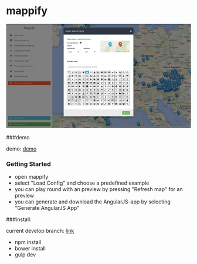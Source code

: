 mappify
=======

![Screenshot](mappify-dissemination/images/mappify-screenshot.png)

###demo

demo:  [demo](http://danielkeil.github.io/mappify/#/) 

### Getting Started

  - open mappify
  - select "Load Config" and choose a predefined example
  - you can play round with an preview by pressing "Refresh map" for an preview
  - you can generate and download the AngularJS-app by selecting "Generate AngularJS App"

###install:

current develop branch: [link](https://github.com/danielkeil/mappify/tree/feature/datascource_support)

- npm install
- bower install
- gulp dev